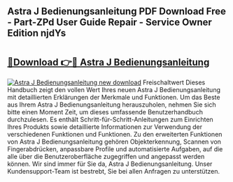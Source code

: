 ## Astra J Bedienungsanleitung PDF Download Free - Part-ZPd User Guide Repair - Service Owner Edition njdYs

# <h2><a href="http://df0yyqw.blite.top/?on=Astra+J+Bedienungsanleitung">🔗Download 👉🔴 Astra J Bedienungsanleitung</a></h2>

[![Astra J Bedienungsanleitung new download](https://i.imgur.com/lujVjoI.png)](http://df0yyqw.blite.top/?on=Astra+J+Bedienungsanleitung)
Freischaltwert Dieses Handbuch zeigt den vollen Wert Ihres neuen Astra J Bedienungsanleitung mit detaillierten Erklärungen der Merkmale und Funktionen. Um das Beste aus Ihrem Astra J Bedienungsanleitung herauszuholen, nehmen Sie sich bitte einen Moment Zeit, um dieses umfassende Benutzerhandbuch durchzulesen. Es enthält Schritt-für-Schritt-Anleitungen zum Einrichten Ihres Produkts sowie detaillierte Informationen zur Verwendung der verschiedenen Funktionen und Funktionen. Zu den erweiterten Funktionen von Astra J Bedienungsanleitung gehören Objekterkennung, Scannen von Fingerabdrücken, anpassbare Profile und automatisierte Aufgaben, auf die alle über die Benutzeroberfläche zugegriffen und angepasst werden können. Wir sind immer für Sie da, Astra J Bedienungsanleitung. Unser Kundensupport-Team ist bestrebt, Sie bei allen Anfragen zu unterstützen.
